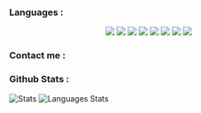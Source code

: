 <!--
**Clarisse78/Clarisse78** is a ✨ _special_ ✨ repository because its `README.md` (this file) appears on your GitHub profile.

Here are some ideas to get you started:

- 🔭 I’m currently working on ...
- 🌱 I’m currently learning ...
- 👯 I’m looking to collaborate on ...
- 🤔 I’m looking for help with ...
- 💬 Ask me about ...
- 📫 How to reach me: ...
- 😄 Pronouns: ...
- ⚡ Fun fact: ...
-->

<!--START_SECTION:waka-->
<!--END_SECTION:waka-->



### Languages :
<div align="center">
  <img src="https://img.shields.io/badge/C-00599C?style=for-the-badge&logo=c&logoColor=white"/>
  <img src="https://img.shields.io/badge/Rust-000?logo=rust&logoColor=fff&style=for-the-badge"/>
  <img src="https://img.shields.io/badge/C%23-239120?style=for-the-badge&logo=c-sharp&logoColor=white"/>
  <img src="https://img.shields.io/badge/-JAVA-red?color=aa0000&style=for-the-badge&logo=java&logoColor=white"/>
<img src="https://img.shields.io/badge/Python-3776AB?style=for-the-badge&logo=python&logoColor=white"/>
  <img src="https://img.shields.io/badge/OCaml-EC6813?logo=ocaml&logoColor=fff&style=for-the-badge"/>
<img src="https://img.shields.io/badge/HTML5-E34F26?style=for-the-badge&logo=html5&logoColor=white"/>
<img src="https://img.shields.io/badge/CSS3-1572B6?style=for-the-badge&logo=css3&logoColor=white"/>
</div>

### Contact me :


### Github Stats :
![Stats](https://github-readme-stats.vercel.app/api?username=Clarisse78&show_icons=true&bg_color=511E78,8B2F97,CF56A1&title_color=fff&text_color=fff&icon_color=fff)
![Languages Stats](https://github-readme-stats.vercel.app/api/top-langs/?username=Clarisse78&show_icons=true&bg_color=511E78,8B2F97,CF56A1&title_color=fff&text_color=fff&icon_color=fff&layout=compact)
